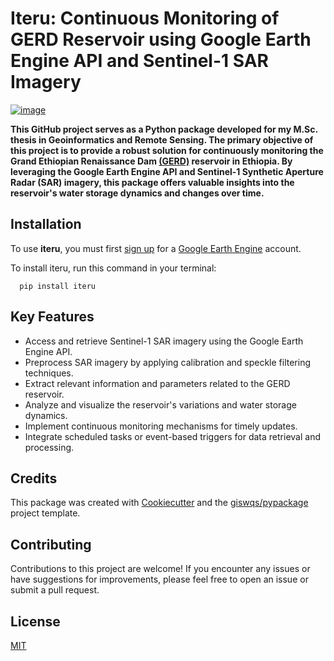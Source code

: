 # Iteru: Continuous Monitoring of GERD Reservoir using Google Earth Engine API and Sentinel-1 SAR Imagery


[![image](https://img.shields.io/pypi/v/iteru.svg)](https://pypi.python.org/pypi/iteru)

**This GitHub project serves as a Python package developed for my M.Sc. thesis in Geoinformatics and Remote Sensing. The primary objective of this project is to provide a robust solution for continuously monitoring the Grand Ethiopian Renaissance Dam [(GERD)](https://en.wikipedia.org/wiki/Grand_Ethiopian_Renaissance_Dam) reservoir in Ethiopia. By leveraging the Google Earth Engine API and Sentinel-1 Synthetic Aperture Radar (SAR) imagery, this package offers valuable insights into the reservoir's water storage dynamics and changes over time.**




## Installation

To use **iteru**, you must first [sign up](https://earthengine.google.com/signup) for a [Google Earth Engine](https://earthengine.google.com/) account.

To install iteru, run this command in your terminal:

```pthon
  pip install iteru
```
   
## Key Features

- Access and retrieve Sentinel-1 SAR imagery using the Google Earth Engine API.
- Preprocess SAR imagery by applying calibration and speckle filtering techniques.
- Extract relevant information and parameters related to the GERD reservoir.
- Analyze and visualize the reservoir's variations and water storage dynamics.
- Implement continuous monitoring mechanisms for timely updates.
- Integrate scheduled tasks or event-based triggers for data retrieval and processing.

## Credits

This package was created with [Cookiecutter](https://github.com/cookiecutter/cookiecutter) and the [giswqs/pypackage](https://github.com/giswqs/pypackage) project template.

## Contributing

Contributions to this project are welcome! If you encounter any issues or have suggestions for improvements, please feel free to open an issue or submit a pull request.

## License

[MIT](https://choosealicense.com/licenses/mit/)
